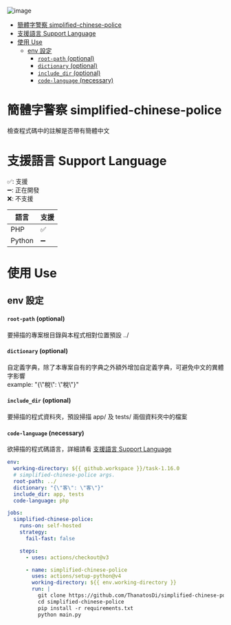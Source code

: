 ![image](https://github.com/ThanatosDi/simplified-chinese-police/assets/12424898/9fa162c8-a1f4-4e4e-a319-0576a69839ac)

- [簡體字警察 simplified-chinese-police](#簡體字警察-simplified-chinese-police)
- [支援語言 Support Language](#支援語言-support-language)
- [使用 Use](#使用-use)
  - [env 設定](#env-設定)
      - [`root-path` (optional)](#root-path-optional)
      - [`dictionary` (optional)](#dictionary-optional)
      - [`include_dir` (optional)](#include_dir-optional)
      - [`code-language` (necessary)](#code-language-necessary)


# 簡體字警察 simplified-chinese-police
檢查程式碼中的註解是否帶有簡體中文

# 支援語言 Support Language
✅: 支援  
➖: 正在開發  
❌: 不支援  

| 語言   | 支援 |
| ------ | ---- |
| PHP    | ✅    |
| Python | ➖    |

# 使用 Use
## env 設定
#### `root-path` (optional)
要掃描的專案根目錄與本程式相對位置預設 ../
#### `dictionary` (optional)
自定義字典，除了本專案自有的字典之外額外增加自定義字典，可避免中文的異體字影響  
example: "{\\"稅\\": \\"稅\\"}"
#### `include_dir` (optional)
要掃描的程式資料夾，預設掃描 app/ 及 tests/ 兩個資料夾中的檔案
#### `code-language` (necessary)
欲掃描的程式碼語言，詳細請看 [支援語言 Support Language](#支援語言-support-language)

```yaml
env:
  working-directory: ${{ github.workspace }}/task-1.16.0
  # simplified-chinese-police args.
  root-path: ../
  dictionary: "{\"客\": \"客\"}"
  include_dir: app, tests
  code-language: php

jobs:
  simplified-chinese-police:
    runs-on: self-hosted
    strategy:
      fail-fast: false

    steps:
      - uses: actions/checkout@v3

      - name: simplified-chinese-police
        uses: actions/setup-python@v4
        working-directory: ${{ env.working-directory }}
        run: |
          git clone https://github.com/ThanatosDi/simplified-chinese-police.git simplified-chinese-police
          cd simplified-chinese-police
          pip install -r requirements.txt
          python main.py
          
          

      


```
